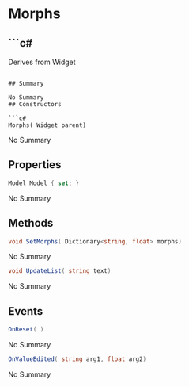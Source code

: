 # Morphs

## ```c#
Derives from Widget
```

## Summary

No Summary
## Constructors

```c#
Morphs( Widget parent) 
```
No Summary
## Properties

```c#
Model Model { set; } 
```
No Summary
## Methods

```c#
void SetMorphs( Dictionary<string, float> morphs) 
```
No Summary
```c#
void UpdateList( string text) 
```
No Summary
## Events

```c#
OnReset( ) 
```
No Summary
```c#
OnValueEdited( string arg1, float arg2) 
```
No Summary

